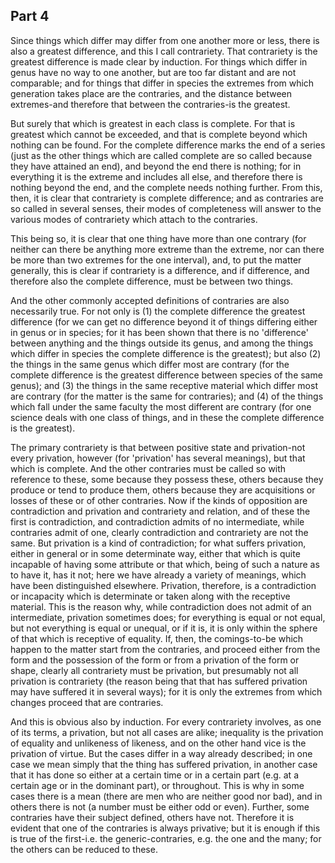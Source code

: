 ## Part 4

Since things which differ may differ from one another more or less, there is also a greatest difference, and this I call contrariety.
That contrariety is the greatest difference is made clear by induction.
For things which differ in genus have no way to one another, but are too far distant and are not comparable; and for things that differ in species the extremes from which generation takes place are the contraries, and the distance between extremes-and therefore that between the contraries-is the greatest.

But surely that which is greatest in each class is complete.
For that is greatest which cannot be exceeded, and that is complete beyond which nothing can be found.
For the complete difference marks the end of a series (just as the other things which are called complete are so called because they have attained an end), and beyond the end there is nothing; for in everything it is the extreme and includes all else, and therefore there is nothing beyond the end, and the complete needs nothing further.
From this, then, it is clear that contrariety is complete difference; and as contraries are so called in several senses, their modes of completeness will answer to the various modes of contrariety which attach to the contraries.

This being so, it is clear that one thing have more than one contrary (for neither can there be anything more extreme than the extreme, nor can there be more than two extremes for the one interval), and, to put the matter generally, this is clear if contrariety is a difference, and if difference, and therefore also the complete difference, must be between two things.

And the other commonly accepted definitions of contraries are also necessarily true.
For not only is (1) the complete difference the greatest difference (for we can get no difference beyond it of things differing either in genus or in species; for it has been shown that there is no 'difference' between anything and the things outside its genus, and among the things which differ in species the complete difference is the greatest); but also (2) the things in the same genus which differ most are contrary (for the complete difference is the greatest difference between species of the same genus); and (3) the things in the same receptive material which differ most are contrary (for the matter is the same for contraries); and (4) of the things which fall under the same faculty the most different are contrary (for one science deals with one class of things, and in these the complete difference is the greatest).

The primary contrariety is that between positive state and privation-not every privation, however (for 'privation' has several meanings), but that which is complete.
And the other contraries must be called so with reference to these, some because they possess these, others because they produce or tend to produce them, others because they are acquisitions or losses of these or of other contraries.
Now if the kinds of opposition are contradiction and privation and contrariety and relation, and of these the first is contradiction, and contradiction admits of no intermediate, while contraries admit of one, clearly contradiction and contrariety are not the same.
But privation is a kind of contradiction; for what suffers privation, either in general or in some determinate way, either that which is quite incapable of having some attribute or that which, being of such a nature as to have it, has it not; here we have already a variety of meanings, which have been distinguished elsewhere.
Privation, therefore, is a contradiction or incapacity which is determinate or taken along with the receptive material.
This is the reason why, while contradiction does not admit of an intermediate, privation sometimes does; for everything is equal or not equal, but not everything is equal or unequal, or if it is, it is only within the sphere of that which is receptive of equality.
If, then, the comings-to-be which happen to the matter start from the contraries, and proceed either from the form and the possession of the form or from a privation of the form or shape, clearly all contrariety must be privation, but presumably not all privation is contrariety (the reason being that that has suffered privation may have suffered it in several ways); for it is only the extremes from which changes proceed that are contraries.

And this is obvious also by induction.
For every contrariety involves, as one of its terms, a privation, but not all cases are alike; inequality is the privation of equality and unlikeness of likeness, and on the other hand vice is the privation of virtue.
But the cases differ in a way already described; in one case we mean simply that the thing has suffered privation, in another case that it has done so either at a certain time or in a certain part (e.g.
at a certain age or in the dominant part), or throughout.
This is why in some cases there is a mean (there are men who are neither good nor bad), and in others there is not (a number must be either odd or even).
Further, some contraries have their subject defined, others have not.
Therefore it is evident that one of the contraries is always privative; but it is enough if this is true of the first-i.e.
the generic-contraries, e.g.
the one and the many; for the others can be reduced to these.

